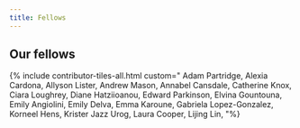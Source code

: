 ```yaml
---
title: Fellows
---
```


## Our fellows

{% include contributor-tiles-all.html custom=" Adam Partridge, Alexia Cardona, Allyson Lister, Andrew Mason, Annabel Cansdale, Catherine Knox, Ciara Loughrey, Diane Hatziioanou, Edward Parkinson, Elvina Gountouna, Emily Angiolini, Emily Delva, Emma Karoune, Gabriela Lopez-Gonzalez, Korneel Hens, Krister Jazz Urog, Laura Cooper, Lijing Lin, "%}